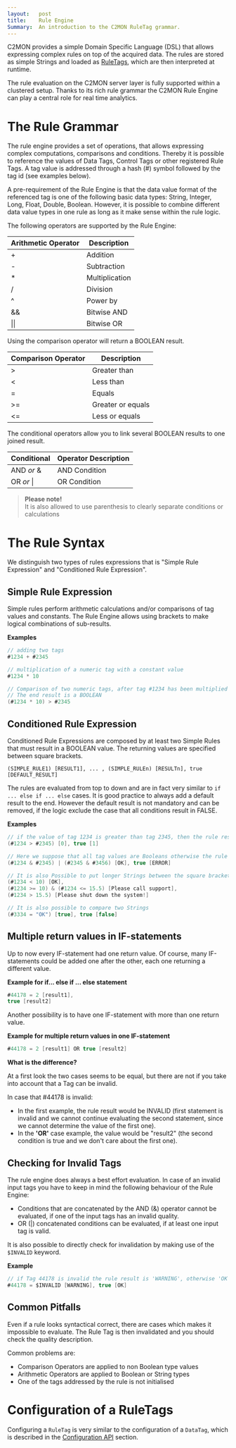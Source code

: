 ```yaml
---
layout:   post
title:    Rule Engine
Summary:  An introduction to the C2MON RuleTag grammar.
---
```


C2MON provides a simple Domain Specific Language (DSL) that allows expressing complex rules on top of the acquired data.
The rules are stored as simple Strings and loaded as [RuleTags](/overview/tags), which are then interpreted at runtime.

The rule evaluation on the C2MON server layer is fully supported within a clustered setup.
Thanks to its rich rule grammar the C2MON Rule Engine can play a central role for real time analytics.

# The Rule Grammar

The rule engine provides a set of operations, that allows expressing complex computations, comparisons and conditions.
Thereby it is possible to reference the values of Data Tags, Control Tags or other registered Rule Tags.
A tag value is addressed through a hash (#) symbol followed by the tag id (see examples below).

A pre-requirement of the Rule Engine is that the data value format of the referenced tag is one of the following basic data types:
String, Integer, Long, Float, Double, Boolean.
However, it is possible to combine different data value types in one rule as long as it make sense within the rule logic.

The following operators are supported by the Rule Engine:

| Arithmetic Operator | Description |
--------------- | -----------------
| + | Addition |
| - | Subtraction |
| * | Multiplication |
| / | Division |
| ^ | Power by |
| && | Bitwise AND |
| &#124;&#124; | Bitwise OR |



Using the comparison operator will return a BOOLEAN result.

| Comparison Operator	| Description |
--------------- | -----------------
| > | Greater than |
| < | Less than |
| = | Equals |
| >= | Greater or equals |
| <= | Less or equals |


The conditional operators allow you to link several BOOLEAN results to one joined result.

|Conditional |Operator	Description |
--------------- | -----------------
|AND _or_ & | AND Condition |
|OR _or_ &#124; | OR Condition |


> **Please note!** <br>
It is also allowed to use parenthesis to clearly separate conditions or calculations

# The Rule Syntax

We distinguish two types of rules expressions that is "Simple Rule Expression" and "Conditioned Rule Expression".


## Simple Rule Expression

Simple rules perform arithmetic calculations and/or comparisons of tag values and constants.
The Rule Engine allows using brackets to make logical combinations of sub-results.

**Examples**
```java
// adding two tags
#1234 + #2345

// multiplication of a numeric tag with a constant value
#1234 * 10

// Comparison of two numeric tags, after tag #1234 has been multiplied with 10.
// The end result is a BOOLEAN
(#1234 * 10) > #2345
```



## Conditioned Rule Expression

Conditioned Rule Expressions are composed by at least two Simple Rules that must result in a BOOLEAN value.
The returning values are specified between square brackets.

```
(SIMPLE_RULE1) [RESULT1], ... , (SIMPLE_RULEn) [RESULTn], true [DEFAULT_RESULT]
```

The rules are evaluated from top to down and are in fact very similar to `if ... else if ... else` cases.
It is good practice to always add a default result to the end.
However the default result is not mandatory and can be removed, if the logic exclude the case that all conditions result in FALSE.

**Examples**
```java
// if the value of tag 1234 is greater than tag 2345, then the rule result is 0. Otherwise 1
(#1234 > #2345) [0], true [1]

// Here we suppose that all tag values are Booleans otherwise the rule evaluation would result in an exception
(#1234 & #2345) | (#2345 & #3456) [OK], true [ERROR]

// It is also Possible to put longer Strings between the square brackets.
(#1234 < 10) [OK],
(#1234 >= 10) & (#1234 <= 15.5) [Please call support],
(#1234 > 15.5) [Please shut down the system!]

// It is also possible to compare two Strings
(#3334 = "OK") [true], true [false]
```



## Multiple return values in IF-statements


Up to now every IF-statement had one return value.
Of course, many IF-statements could be added one after the other, each one returning a different value.

**Example for if... else if ... else statement**
```java
#44178 = 2 [result1],
true [result2]
```

Another possibility is to have one IF-statement with more than one return value.

**Example for multiple return values in one IF-statement**
```java
#44178 = 2 [result1] OR true [result2]
```

**What is the difference?**

At a first look the two cases seems to be equal, but there are not if you take into account that a Tag can be invalid.

In case that #44178 is invalid:

- In the first example, the rule result would be INVALID (first statement is invalid and we cannot continue evaluating the second statement, since we cannot determine the value of the first one).
- In the **'OR'** case example, the value would be "result2" (the second condition is true and we don't care about the first one).

## Checking for Invalid Tags

The rule engine does always a best effort evaluation.
In case of an invalid input tags you have to keep in mind the following behaviour of the Rule Engine:

- Conditions that are concatenated by the AND (&) operator cannot be evaluated, if one of the input tags has an invalid quality.
- OR (|) concatenated conditions can be evaluated, if at least one input tag is valid.

It is also possible to directly check for invalidation by making use of the `$INVALID` keyword.

**Example**
```java
// if Tag 44178 is invalid the rule result is 'WARNING', otherwise 'OK'
#44178 = $INVALID [WARNING], true [OK]
```


## Common Pitfalls

Even if a rule looks syntactical correct, there are cases which makes it impossible to evaluate.
The Rule Tag is then invalidated and you should check the quality description.

Common problems are:

- Comparison Operators are applied to non Boolean type values
- Arithmetic Operators are applied to Boolean or String types
- One of the tags addressed by the rule is not initialised


# Configuration of a RuleTags

Configuring a `RuleTag` is very similar to the configuration of a `DataTag`, which is described in the [Configuration API](/user-guide/client-api/configuration/#configuring-ruletags) section.
